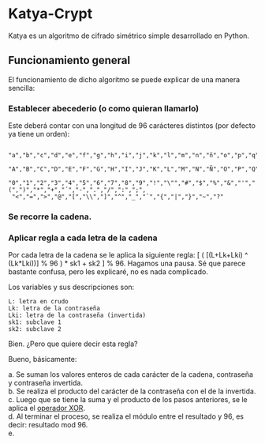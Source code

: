 # Katya-Crypt

Katya es un algoritmo de cifrado simétrico simple desarrollado en Python.

## Funcionamiento general

El funcionamiento de dicho algoritmo se puede explicar de una manera sencilla:

### Establecer abecederio (o como quieran llamarlo)

Este deberá contar con una longitud de 96 carácteres distintos (por defecto ya tiene un orden):

```
 "a","b","c","d","e","f","g","h","i","j","k","l","m","n","ñ","o","p","q","r","s","t","u","v","w","x","y","z",
 "A","B","C","D","E","F","G","H","I","J","K","L","M","N","Ñ","O","P","Q","R","S","T","U","V","W","X","Y","Z",
 "0","1","2","3","4","5","6","7","8","9","!","\"","#","$","%","&","'","(",")","*","+","´","-",".","/",":",";",
 "<","=",">","@","[","\\","]","^","_","`","{","|","}","~","?"
```

### Se recorre la cadena.


### Aplicar regla a cada letra de la cadena

Por cada letra de la cadena se le aplica la siguiente regla: [ ( [(L+Lk+Lki) ^ (Lk*Lki))] % 96 ) * sk1 + sk2 ] % 96.
   Hagamos una pausa. Sé que parece bastante confusa, pero les explicaré, no es nada complicado.
   
   Los variables y sus descripciones son:
   ```
   L: letra en crudo
   Lk: letra de la contraseña
   Lki: letra de la contraseña (invertida)
   sk1: subclave 1
   sk2: subclave 2
   
   ```
   Bien. ¿Pero que quiere decir esta regla? 
   
   Bueno, básicamente:
   
   a. Se suman los valores enteros de cada carácter de la cadena, contraseña y contraseña invertida.<br>
   b. Se realiza el producto del carácter de la contraseña con el de la invertida.<br>
   c. Luego que se tiene la suma y el producto de los pasos anteriores, se le aplica el <a href="https://en.wikipedia.org/wiki/Exclusive_or">operador XOR</a>.<br>
   d. Al terminar el proceso, se realiza el módulo entre el resultado y 96, es decir: resultado mod 96.<br>
   e. 
